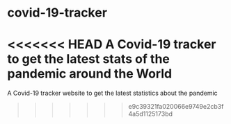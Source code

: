# covid-19-tracker
<<<<<<< HEAD
A Covid-19 tracker to get the latest stats of the pandemic around the World
=======
A Covid-19 tracker website to get the latest statistics about the pandemic
>>>>>>> e9c39321fa020066e9749e2cb3f4a5d1125173bd
